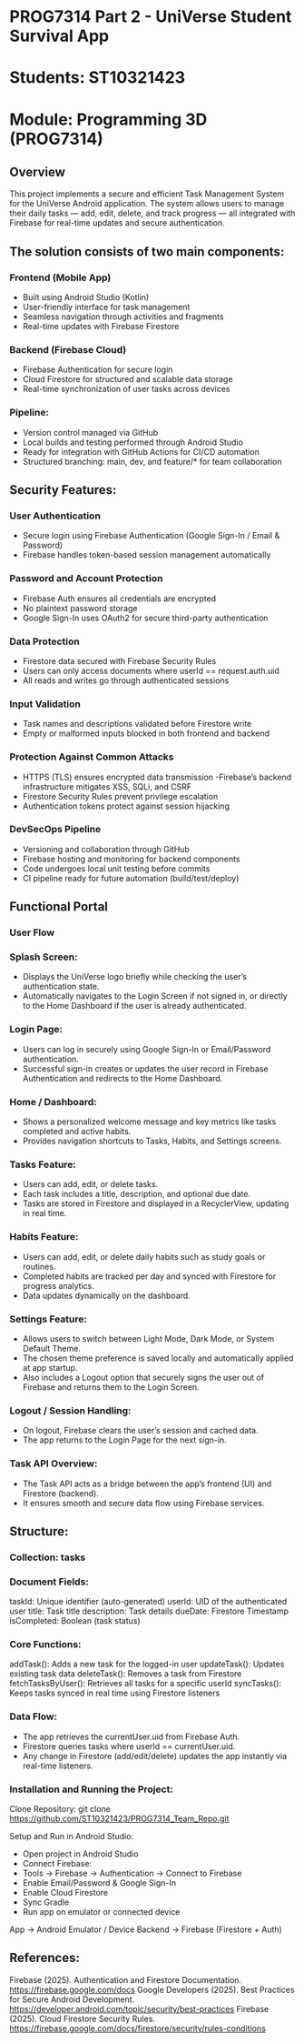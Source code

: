 # PROG7314 Part 2 - UniVerse Student Survival App

# Students: ST10321423
# Module: Programming 3D (PROG7314)

## Overview

This project implements a secure and efficient Task Management System for the UniVerse Android application. The system allows users to manage their daily tasks — add, edit, delete, and track progress — all integrated with Firebase for real-time updates and secure authentication.

## The solution consists of two main components:

### Frontend (Mobile App)
- Built using Android Studio (Kotlin)
- User-friendly interface for task management
- Seamless navigation through activities and fragments
- Real-time updates with Firebase Firestore

### Backend (Firebase Cloud)
- Firebase Authentication for secure login
- Cloud Firestore for structured and scalable data storage
- Real-time synchronization of user tasks across devices

### Pipeline:
- Version control managed via GitHub
- Local builds and testing performed through Android Studio
- Ready for integration with GitHub Actions for CI/CD automation
- Structured branching: main, dev, and feature/* for team collaboration

## Security Features:

### User Authentication
- Secure login using Firebase Authentication (Google Sign-In / Email & Password)
- Firebase handles token-based session management automatically

### Password and Account Protection
- Firebase Auth ensures all credentials are encrypted
- No plaintext password storage
- Google Sign-In uses OAuth2 for secure third-party authentication

### Data Protection
- Firestore data secured with Firebase Security Rules
- Users can only access documents where userId == request.auth.uid
- All reads and writes go through authenticated sessions

### Input Validation
- Task names and descriptions validated before Firestore write
- Empty or malformed inputs blocked in both frontend and backend

### Protection Against Common Attacks
- HTTPS (TLS) ensures encrypted data transmission
-Firebase’s backend infrastructure mitigates XSS, SQLi, and CSRF
- Firestore Security Rules prevent privilege escalation
- Authentication tokens protect against session hijacking

### DevSecOps Pipeline
- Versioning and collaboration through GitHub
- Firebase hosting and monitoring for backend components
- Code undergoes local unit testing before commits
- CI pipeline ready for future automation (build/test/deploy)

## Functional Portal
### User Flow

### Splash Screen:
- Displays the UniVerse logo briefly while checking the user’s authentication state.
- Automatically navigates to the Login Screen if not signed in, or directly to the Home Dashboard if the user is already authenticated.

### Login Page:
- Users can log in securely using Google Sign-In or Email/Password authentication.
- Successful sign-in creates or updates the user record in Firebase Authentication and redirects to the Home Dashboard.

### Home / Dashboard:
- Shows a personalized welcome message and key metrics like tasks completed and active habits.
- Provides navigation shortcuts to Tasks, Habits, and Settings screens.

### Tasks Feature:
- Users can add, edit, or delete tasks.
- Each task includes a title, description, and optional due date.
- Tasks are stored in Firestore and displayed in a RecyclerView, updating in real time.

### Habits Feature:
- Users can add, edit, or delete daily habits such as study goals or routines.
- Completed habits are tracked per day and synced with Firestore for progress analytics.
- Data updates dynamically on the dashboard.

### Settings Feature:
- Allows users to switch between Light Mode, Dark Mode, or System Default Theme.
- The chosen theme preference is saved locally and automatically applied at app startup.
- Also includes a Logout option that securely signs the user out of Firebase and returns them to the Login Screen.

### Logout / Session Handling:
- On logout, Firebase clears the user’s session and cached data.
- The app returns to the Login Page for the next sign-in.

### Task API Overview:
- The Task API acts as a bridge between the app’s frontend (UI) and Firestore (backend).
- It ensures smooth and secure data flow using Firebase services.

## Structure:
### Collection: tasks
### Document Fields:
taskId: Unique identifier (auto-generated)
userId: UID of the authenticated user
title: Task title
description: Task details
dueDate: Firestore Timestamp
isCompleted: Boolean (task status)

### Core Functions:
	
addTask():	Adds a new task for the logged-in user
updateTask():	Updates existing task data
deleteTask():	Removes a task from Firestore
fetchTasksByUser():	Retrieves all tasks for a specific userId
syncTasks():	Keeps tasks synced in real time using Firestore listeners

### Data Flow:
- The app retrieves the currentUser.uid from Firebase Auth.
- Firestore queries tasks where userId == currentUser.uid.
- Any change in Firestore (add/edit/delete) updates the app instantly via real-time listeners.

### Installation and Running the Project:
Clone Repository:
git clone https://github.com/ST10321423/PROG7314_Team_Repo.git

Setup and Run in Android Studio:

- Open project in Android Studio
- Connect Firebase:
- Tools → Firebase → Authentication → Connect to Firebase
- Enable Email/Password & Google Sign-In
- Enable Cloud Firestore
- Sync Gradle
- Run app on emulator or connected device

App → Android Emulator / Device
Backend → Firebase (Firestore + Auth)

## References:
Firebase (2025). Authentication and Firestore Documentation.
https://firebase.google.com/docs
Google Developers (2025). Best Practices for Secure Android Development.
https://developer.android.com/topic/security/best-practices
Firebase (2025). Cloud Firestore Security Rules.
https://firebase.google.com/docs/firestore/security/rules-conditions
